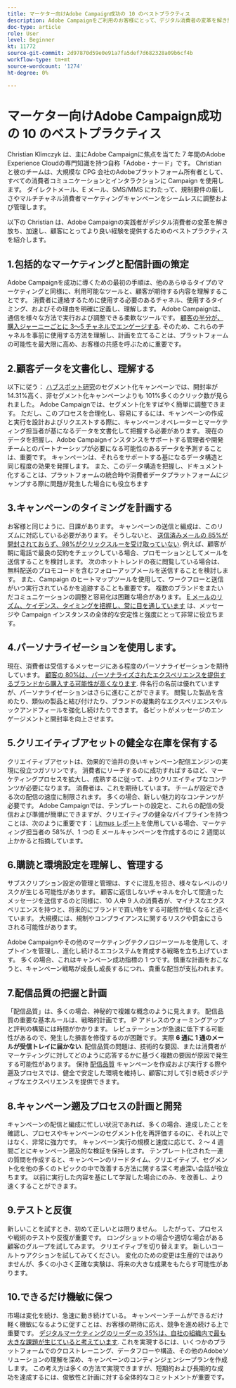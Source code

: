 ```yaml
---
title: マーケター向けAdobe Campaign成功の 10 のベストプラクティス
description: Adobe Campaignをご利用のお客様にとって、デジタル消費者の変革を解き放ち、迅速に実現し、より優れたエクスペリエンスを提供するためのベストプラクティスです。
doc-type: article
role: User
level: Beginner
kt: 11772
source-git-commit: 2d97870d59e0e91a7fa5def7d682328a09b6cf4b
workflow-type: tm+mt
source-wordcount: '1274'
ht-degree: 0%

---
```



# マーケター向けAdobe Campaign成功の 10 のベストプラクティス

Christian Klimczyk は、主にAdobe Campaignに焦点を当てた 7 年間のAdobe Experience Cloudの専門知識を持つ自称「Adobe・ナード」です。 Christian と彼のチームは、大規模な CPG 会社のAdobeプラットフォーム所有者として、すべての消費者コミュニケーションとインタラクションに Campaign を使用します。 ダイレクトメール、E メール、SMS/MMS にわたって、規制要件の厳しさやマルチチャネル消費者マーケティングキャンペーンをシームレスに調整および管理します。

以下の Christian は、Adobe Campaignの実践者がデジタル消費者の変革を解き放ち、加速し、顧客にとってより良い経験を提供するためのベストプラクティスを紹介します。


## 1.包括的なマーケティングと配信計画の策定

Adobe Campaignを成功に導くための最初の手順は、他のあらゆるタイプのマーケティングと同様に、利用可能なツールと、顧客が期待する内容を理解することです。 消費者に連絡するために使用する必要のあるチャネル、使用するタイミング、およびその理由を明確に定義し、理解します。 Adobe Campaignは、通信を様々な方法で実行および調整できる柔軟なツールです。 [顧客の半分が、購入ジャーニーごとに 3～5 チャネルでエンゲージする](https://www.mckinsey.com/capabilities/operations/our-insights/redefine-the-omnichannel-approach-focus-on-what-truly-matters). そのため、これらのチャネルを事前に使用する方法を理解し、計画を立てることは、プラットフォームの可能性を最大限に高め、お客様の共感を呼ぶために重要です。


## 2.顧客データを文書化し、理解する

以下に従う： [ハブスポット研究](https://www.linkedin.com/pulse/customer-segmentation-effective-b2b-business-industry-sabreen)のセグメント化キャンペーンでは、開封率が 14.31%高く、非セグメント化キャンペーンよりも 101%多くのクリック数が見られました。 Adobe Campaignでは、セグメント化をすばやく簡単に調整できます。 ただし、このプロセスを合理化し、容易にするには、キャンペーンの作成と実行を設計およびリクエストする際に、キャンペーンオペレーターとマーケティング担当者が基になるデータを文書化して把握する必要があります。 現在のデータを把握し、Adobe Campaignインスタンスをサポートする管理者や開発チームとのパートナーシップが必要になる可能性のあるデータを予測することは、重要です。 キャンペーンは、それらをサポートする基になるデータ構造と同じ程度の効果を発揮します。 また、このデータ構造を把握し、ドキュメント化することは、プラットフォームの統合時や消費者データプラットフォームにジャンプする際に問題が発生した場合にも役立ちます


## 3.キャンペーンのタイミングを計画する

お客様と同じように、日課があります。 キャンペーンの送信と編成は、このリズムに対応している必要があります。 そうしないと、 [送信済みメールの 85%が開封されておらず、98%がクリックスルーを受け取っていない](https://www.validity.com/resource-center/state-of-email-2021/). 例えば、顧客が朝に電話で最良の契約をチェックしている場合、プロモーションとしてメールを送信することを検討します。 次のホットトレンドの夜に閲覧している場合は、無料配送のプロモコードを含むフォローアップメールを送信することを検討します。 また、Campaign のヒートマップツールを使用して、ワークフローと送信がいつ実行されているかを追跡することも重要です。 複数のブランドをまたいだコミュニケーションの調整と容易化は困難な場合があります。 [E メールのリズム、ケイデンス、タイミングを把握し、常に目を通しています](https://experienceleaguecommunities.adobe.com/t5/adobe-campaign-classic-blogs/predictive-send-time-optimization-with-adobe-campaign/ba-p/561554) は、メッセージや Campaign インスタンスの全体的な安定性と強度にとって非常に役立ちます。


## 4.パーソナライゼーションを使用します。

現在、消費者は受信するメッセージにある程度のパーソナライゼーションを期待しています。 [顧客の 80%は、パーソナライズされたエクスペリエンスを提供するブランドから購入する可能性が高くなります](https://us.epsilon.com/power-of-me). 件名行の名前は優れていますが、パーソナライゼーションはさらに進むことができます。 閲覧した製品を含めたり、類似の製品と結び付けたり、ブランドの凝集的なエクスペリエンスやルックアンドフィールを強化し続けたりできます。 各ビットがメッセージのエンゲージメントと開封率を向上させます。


## 5.クリエイティブアセットの健全な在庫を保有する

クリエイティブアセットは、効果的で油井の良いキャンペーン配信エンジンの実現に役立つガソリンです。 消費者にリーチするのに成功すればするほど、マーケティングプロセスを拡大し、成熟するに従って、よりクリエイティブなコンテンツが必要になります。 消費者は、これを期待しています。 チームが設定できる次の配信の速度に制限されます。 多くの場合、新しい魅力的なコンテンツが必要です。 Adobe Campaignでは、テンプレートの設定と、これらの配信の受信および準備が簡単にできますが、クリエイティブの健全なパイプラインを持つことは、次のように重要です： [Litmus レポート](https://www.litmus.com/resources/state-of-email/)を使用している場合、マーケティング担当者の 58%が、1 つの E メールキャンペーンを作成するのに 2 週間以上かかると指摘しています。


## 6.購読と環境設定を理解し、管理する

サブスクリプション設定の管理と管理は、すぐに混乱を招き、様々なレベルのリスクが生じる可能性があります。 顧客に返信しないチャネルを介して間違ったメッセージを送信するのと同様に、10 人中 9 人の消費者が、マイナスなエクスペリエンスを持つと、将来的にブランドで買い物をする可能性が低くなると述べています。 大規模には、規制やコンプライアンスに関するリスクや罰金にさらされる可能性があります。

Adobe Campaignやその他のマーケティングテクノロジーツールを使用して、オプトインを管理し、進化し続けるエコシステムを育成する戦略を立ち上げています。 多くの場合、これはキャンペーン成功指標の 1 つです。慎重な計画をおこなうと、キャンペーン戦略が成長し成長するにつれ、貴重な配当が支払われます。


## 7.配信品質の把握と計画

「配信品質」は、多くの場合、神秘的で複雑な概念のように見えます。 配信品質の重要な基本ルールは、戦略的計画です。 IP アドレスのウォーミングアップと評判の構築には時間がかかります。 レピュテーションが急速に低下する可能性があるので、発生した損害を修復するのが困難です。 実際 **6 通に 1 通のメールが受信トレイに届かない**. 配信品質の問題は、技術的な要因、または消費者がマーケティングに対してどのように応答するかに基づく複数の要因が原因で発生する可能性があります。 保持 [配信品質](https://business.adobe.com/products/campaign/email-deliverability.html) キャンペーンを作成および実行する際や遡及プロセスでは、健全で安定した環境を維持し、顧客に対して引き続きポジティブなエクスペリエンスを提供できます。


## 8.キャンペーン遡及プロセスの計画と開発

キャンペーンの配信と編成に忙しい状況であれば、多くの場合、達成したことを確認し、プロセスやキャンペーンのセグメント化を再評価するのに、それ以上ではなく、非常に強力です。 キャンペーン実行の規模と速度に応じて、2 ～ 4 週間ごとにキャンペーン遡及的な検証を保持します。 テンプレート化された一連の質問を作成すると、キャンペーンのリードタイム、クリエイティブ、セグメント化を他の多くのトピックの中で改善する方法に関する深く考慮深い会話が役立ちます。 以前に実行した内容を基にして学習した場合にのみ、を改善し、より速くすることができます。



## 9.テストと反復

新しいことを試すとき、初めて正しいとは限りません。 したがって、プロセスや戦術のテストや反復が重要です。 ロングショットの場合や適切な場合がある顧客のグループを試してみます。 クリエイティブを切り替えます。 新しいコールトゥアクションを試してみてください。 変化のための変更は生産的ではありませんが、多くの小さく正確な実験は、将来の大きな成果をもたらす可能性があります。



## 10.できるだけ機敏に保つ

市場は変化を続け、急速に動き続けている。 キャンペーンチームができるだけ軽く機敏になるように促すことは、お客様の期待に応え、競争を進め続ける上で重要です。 [デジタルマーケティングのリーダーの 35%は、自社の組織内で最も大きな課題が生じていると考えています](https://www.gartner.com/en/newsroom/press-releases/gartner-says-35--of-digital-marketing-leaders-believe-the-bigges). これを実現するには、いくつかのプラットフォームでのクロストレーニング、データフローや構造、その他のAdobeソリューションの理解を深め、キャンペーンのコンティンジェンシープランを作成します。 この考え方は多くの方法で実現できますが、短期的および長期的な成功を達成するには、俊敏性と計画に対する全体的なコミットメントが重要です。

